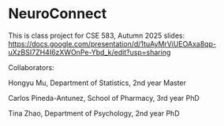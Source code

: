 # NeuroConnect

This is class project for CSE 583, Autumn 2025
slides: https://docs.google.com/presentation/d/1tuAyMrViUEOAxa8qp-uXzBSI7ZH4I6zXWOnPe-Ybd_k/edit?usp=sharing

Collaborators:

Hongyu Mu, Department of Statistics, 2nd year Master

Carlos Pineda-Antunez, School of Pharmacy, 3rd year PhD

Tina Zhao, Department of Psychology, 2nd year PhD